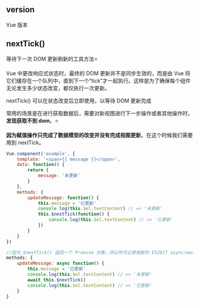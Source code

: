 ## version

Vue 版本

## nextTick() 

等待下一次 DOM 更新刷新的工具方法⭐

 Vue 中更改响应式状态时，最终的 DOM 更新并不是同步生效的，而是由 Vue 将它们缓存在一个队列中，直到下一个“tick”才一起执行。这样是为了确保每个组件无论发生多少状态改变，都仅执行一次更新。

nextTick() 可以在状态改变后立即使用，以等待 DOM 更新完成

常用的场景是在进行获取数据后，需要对新视图进行下一步操作或者其他操作时，**发现获取不到 dom**。⭐

**因为赋值操作只完成了数据模型的改变并没有完成视图更新**。在这个时候我们需要用到 nextTick。

```javascript
Vue.component('example', {
    template: '<span>{{ message }}</span>',
    data: function() {
        return {
            message: '未更新'
        }
    },
    methods: {
        updateMessage: function() {
            this.message = '已更新'
            console.log(this.$el.textContent) // => '未更新'
            this.$nextTick(function() {
                console.log(this.$el.textContent) // => '已更新'
            })
        }
    }
})

//因为 $nextTick() 返回一个 Promise 对象，所以你可以使用新的 ES2017 async/await 语法完成
methods: {
    updateMessage: async function() {
        this.message = '已更新'
        console.log(this.$el.textContent) // => '未更新'
        await this.$nextTick()
        console.log(this.$el.textContent) // => '已更新'
    }
}
```
